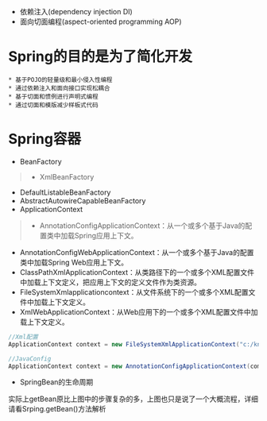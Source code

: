 
* 依赖注入(dependency injection DI)
* 面向切面编程(aspect-oriented programming AOP)

# Spring的目的是为了简化开发
    * 基于POJO的轻量级和最小侵入性编程
    * 通过依赖注入和面向接口实现松耦合
    * 基于切面和惯例进行声明式编程
    * 通过切面和模版减少样板式代码

# Spring容器
* BeanFactory
> * XmlBeanFactory
  * DefaultListableBeanFactory
  * AbstractAutowireCapableBeanFactory
* ApplicationContext
> * AnnotationConfigApplicationContext：从一个或多个基于Java的配置类中加载Spring应用上下文。
  * AnnotationConfigWebApplicationContext：从一个或多个基于Java的配置类中加载Spring Web应用上下文。
  * ClassPathXmlApplicationContext：从类路径下的一个或多个XML配置文件中加载上下文定义，把应用上下文的定义文件作为类资源。
  * FileSystemXmlapplicationcontext：从文件系统下的一个或多个XML配置文件中加载上下文定义。
  * XmlWebApplicationContext：从Web应用下的一个或多个XML配置文件中加载上下文定义。

```java
//Xml配置
ApplicationContext context = new FileSystemXmlApplicationContext("c:/knight.xml");

//JavaConfig
ApplicationContext context = new AnnotationConfigApplicationContext(com.springinaction.knights.config.KnightConfig.class)
```
* SpringBean的生命周期


实际上getBean原比上图中的步骤复杂的多，上图也只是说了一个大概流程，详细请看Srping.getBean()方法解析

